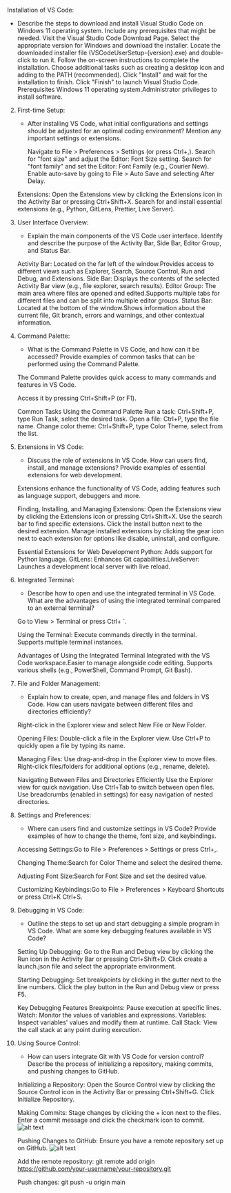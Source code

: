 Installation of VS Code:
   - Describe the steps to download and install Visual Studio Code on Windows 11 operating system. Include any prerequisites that might be needed.
      Visit the Visual Studio Code Download Page.
      Select the appropriate version for Windows and download the installer.
      Locate the downloaded installer file (VSCodeUserSetup-{version}.exe) and double-click to run it.
      Follow the on-screen instructions to complete the installation.
      Choose additional tasks such as creating a desktop icon and adding to the PATH (recommended).
      Click "Install" and wait for the installation to finish.
      Click "Finish" to launch Visual Studio Code.
   Prerequisites
     Windows 11 operating system.Administrator privileges to install software.
2. First-time Setup:
   - After installing VS Code, what initial configurations and settings should be adjusted for an optimal coding environment? Mention any important settings or extensions.

     Navigate to File > Preferences > Settings (or press Ctrl+,).
     Search for "font size" and adjust the Editor: Font Size setting.
     Search for "font family" and set the Editor: Font Family (e.g., Courier New).
     Enable auto-save by going to File > Auto Save and selecting After Delay.

   Extensions:
     Open the Extensions view by clicking the Extensions icon in the Activity Bar or pressing Ctrl+Shift+X.
     Search for and install essential extensions (e.g., Python, GitLens, Prettier, Live Server).


3. User Interface Overview:
   - Explain the main components of the VS Code user interface. Identify and describe the purpose of the Activity Bar, Side Bar, Editor Group, and Status Bar.

   Activity Bar:
     Located on the far left of the window.Provides access to different views such as Explorer, Search, Source Control, Run and Debug, and Extensions.
   Side Bar:
     Displays the contents of the selected Activity Bar view (e.g., file explorer, search results).
   Editor Group:
     The main area where files are opened and edited.Supports multiple tabs for different files and can be split into multiple editor groups.
   Status Bar:
     Located at the bottom of the window.Shows information about the current file, Git branch, errors and warnings, and other contextual information.

4. Command Palette:
   - What is the Command Palette in VS Code, and how can it be accessed? Provide examples of common tasks that can be performed using the Command Palette.

   The Command Palette provides quick access to many commands and features in VS Code.
   
   Access it by pressing Ctrl+Shift+P (or F1).
   
   Common Tasks Using the Command Palette
     Run a task: Ctrl+Shift+P, type Run Task, select the desired task.
     Open a file: Ctrl+P, type the file name.
     Change color theme: Ctrl+Shift+P, type Color Theme, select from the list.
     

5. Extensions in VS Code:
   - Discuss the role of extensions in VS Code. How can users find, install, and manage extensions? Provide examples of essential extensions for web development.

   Extensions enhance the functionality of VS Code, adding features such as language support, debuggers and more.
  
   Finding, Installing, and Managing Extensions:
     Open the Extensions view by clicking the Extensions icon or pressing Ctrl+Shift+X.
     Use the search bar to find specific extensions.
     Click the Install button next to the desired extension.
     Manage installed extensions by clicking the gear icon next to each extension for options like disable, uninstall, and configure.

   Essential Extensions for Web Development
     Python: Adds support for Python language.
     GitLens: Enhances Git capabilities.LiveServer: Launches a development local server with live reload.

6. Integrated Terminal:
   - Describe how to open and use the integrated terminal in VS Code. What are the advantages of using the integrated terminal compared to an external terminal?

   Go to View > Terminal or press Ctrl+ `.
   
   Using the Terminal:
     Execute commands directly in the terminal.
     Supports multiple terminal instances.

   Advantages of Using the Integrated Terminal
     Integrated with the VS Code workspace.Easier to manage alongside code editing.
     Supports various shells (e.g., PowerShell, Command Prompt, Git Bash).

7. File and Folder Management:
   - Explain how to create, open, and manage files and folders in VS Code. How can users navigate between different files and directories efficiently?

   
   Right-click in the Explorer view and select New File or New Folder.
   
   Opening Files:
     Double-click a file in the Explorer view.
     Use Ctrl+P to quickly open a file by typing its name.
     
   Managing Files:
     Use drag-and-drop in the Explorer view to move files.
     Right-click files/folders for additional options (e.g., rename, delete).

   Navigating Between Files and Directories Efficiently
     Use the Explorer view for quick navigation.
     Use Ctrl+Tab to switch between open files.
     Use breadcrumbs (enabled in settings) for easy navigation of nested directories.

8. Settings and Preferences:
   - Where can users find and customize settings in VS Code? Provide examples of how to change the theme, font size, and keybindings.

   Accessing Settings:Go to File > Preferences > Settings or press Ctrl+,.
   
   Changing Theme:Search for Color Theme and select the desired theme.
   
   Adjusting Font Size:Search for Font Size and set the desired value.
   
   Customizing Keybindings:Go to File > Preferences > Keyboard Shortcuts or press Ctrl+K Ctrl+S.

9. Debugging in VS Code:
   - Outline the steps to set up and start debugging a simple program in VS Code. What are some key debugging features available in VS Code?

   Setting Up Debugging:
     Go to the Run and Debug view by clicking the Run icon in the Activity Bar or pressing Ctrl+Shift+D.
     Click create a launch.json file and select the appropriate environment.

   Starting Debugging:
     Set breakpoints by clicking in the gutter next to the line numbers.
     Click the play button in the Run and Debug view or press F5.

   Key Debugging Features
     Breakpoints: Pause execution at specific lines.
     Watch: Monitor the values of variables and expressions.
     Variables: Inspect variables' values and modify them at runtime.
     Call Stack: View the call stack at any point during execution.



10. Using Source Control:
    - How can users integrate Git with VS Code for version control? Describe the process of initializing a repository, making commits, and pushing changes to GitHub.
    
    Initializing a Repository:
      Open the Source Control view by clicking the Source Control icon in the Activity Bar or pressing Ctrl+Shift+G.
      Click Initialize Repository.

    Making Commits:
      Stage changes by clicking the + icon next to the files.
      Enter a commit message and click the checkmark icon to commit.
      ![alt text](image.png)

    Pushing Changes to GitHub:
      Ensure you have a remote repository set up on GitHub.
      ![alt text](image.png)

    Add the remote repository:
      git remote add origin https://github.com/your-username/your-repository.git

    Push changes:
      git push -u origin main